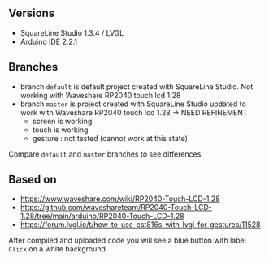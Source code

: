 ## Versions
- SquareLine Studio 1.3.4 / LVGL
- Arduino IDE 2.2.1 

## Branches
- branch `default` is default project created with SquareLine Studio. Not working with Waveshare RP2040 touch lcd 1.28
- branch `master` is project created with SquareLine Studio updated to work with Waveshare RP2040 touch lcd 1.28 -> NEED REFINEMENT
  - screen is working
  - touch is working
  - gesture : not tested (cannot work at this state)

Compare `default` and `master` branches to see differences.

## Based on
- https://www.waveshare.com/wiki/RP2040-Touch-LCD-1.28
- https://github.com/waveshareteam/RP2040-Touch-LCD-1.28/tree/main/arduino/RP2040-Touch-LCD-1.28
- https://forum.lvgl.io/t/how-to-use-cst816s-with-lvgl-for-gestures/11528

After compiled and uploaded code you will see a blue button with label `Click` on a white background.